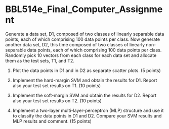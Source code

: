 # BBL514e_Final_Computer_Assignment

Generate a data set, D1, composed of two classes of linearly separable data points, each of which comprising 100 data points per class. Now generate another data set, D2, this time composed of two classes of linearly non-separable data points, each of which comprising 100 data points per class. Randomly pick 10 vectors from each class for each data set and allocate them as the test sets, T1, and T2.

  1. Plot the data points in D1 and in D2 as separate scatter plots. (5 points)

  2. Implement the hard-margin SVM and obtain the results for D1. Report also your test set results on T1. (10 points)  

  3. Implement the soft-margin SVM and obtain the results for D2. Report also your test set results on T2. (10 points)

  4. Implement a two-layer multi-layer-perceptron (MLP) structure and use it to classify the data points in D1 and D2. Compare your SVM results and MLP results and comment. (15 points)

